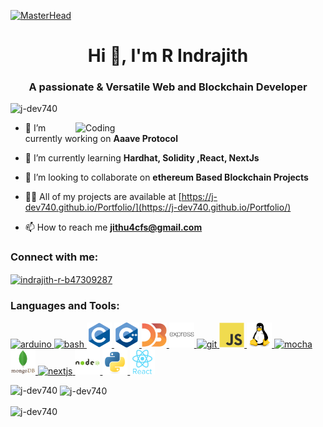 [![MasterHead](https://ucarecdn.com/6fcc0819-6c45-4768-a26c-31d017373448/)](https://j-dev740.github.io/Portfolio/)
<h1 align="center">Hi 👋, I'm R Indrajith</h1>
<h3 align="center">A passionate & Versatile Web and Blockchain Developer</h3>

<p align="left"> <img src="https://komarev.com/ghpvc/?username=j-dev740&label=Profile%20views&color=0e75b6&style=flat" alt="j-dev740" /> </p>
<img align="right" alt="Coding" width="400" src="https://camo.githubusercontent.com/a757fdcf5a47eede49d003a2ba57d217d04b54913f960731119e604aa8e743eb/68747470733a2f2f6d69726f2e6d656469756d2e636f6d2f6d61782f3732302f302a37513379765349765f7430696f4a2d5a2e676966"/>

- 🔭 I’m currently working on **Aaave Protocol**

- 🌱 I’m currently learning **Hardhat, Solidity ,React, NextJs**

- 👯 I’m looking to collaborate on **ethereum Based Blockchain Projects**

- 👨‍💻 All of my projects are available at [https://j-dev740.github.io/Portfolio/](https://j-dev740.github.io/Portfolio/)

- 📫 How to reach me **jithu4cfs@gmail.com**

<h3 align="left">Connect with me:</h3>
<p align="left">
<a href="https://linkedin.com/in/indrajith-r-b47309287" target="blank"><img align="center" src="https://raw.githubusercontent.com/rahuldkjain/github-profile-readme-generator/master/src/images/icons/Social/linked-in-alt.svg" alt="indrajith-r-b47309287" height="30" width="40" /></a>
</p>

<h3 align="left">Languages and Tools:</h3>
<p align="left"> <a href="https://www.arduino.cc/" target="_blank" rel="noreferrer"> <img src="https://cdn.worldvectorlogo.com/logos/arduino-1.svg" alt="arduino" width="40" height="40"/> </a> <a href="https://www.gnu.org/software/bash/" target="_blank" rel="noreferrer"> <img src="https://www.vectorlogo.zone/logos/gnu_bash/gnu_bash-icon.svg" alt="bash" width="40" height="40"/> </a> <a href="https://www.cprogramming.com/" target="_blank" rel="noreferrer"> <img src="https://raw.githubusercontent.com/devicons/devicon/master/icons/c/c-original.svg" alt="c" width="40" height="40"/> </a> <a href="https://www.w3schools.com/cpp/" target="_blank" rel="noreferrer"> <img src="https://raw.githubusercontent.com/devicons/devicon/master/icons/cplusplus/cplusplus-original.svg" alt="cplusplus" width="40" height="40"/> </a> <a href="https://d3js.org/" target="_blank" rel="noreferrer"> <img src="https://raw.githubusercontent.com/devicons/devicon/master/icons/d3js/d3js-original.svg" alt="d3js" width="40" height="40"/> </a> <a href="https://expressjs.com" target="_blank" rel="noreferrer"> <img src="https://raw.githubusercontent.com/devicons/devicon/master/icons/express/express-original-wordmark.svg" alt="express" width="40" height="40"/> </a> <a href="https://git-scm.com/" target="_blank" rel="noreferrer"> <img src="https://www.vectorlogo.zone/logos/git-scm/git-scm-icon.svg" alt="git" width="40" height="40"/> </a> <a href="https://developer.mozilla.org/en-US/docs/Web/JavaScript" target="_blank" rel="noreferrer"> <img src="https://raw.githubusercontent.com/devicons/devicon/master/icons/javascript/javascript-original.svg" alt="javascript" width="40" height="40"/> </a> <a href="https://www.linux.org/" target="_blank" rel="noreferrer"> <img src="https://raw.githubusercontent.com/devicons/devicon/master/icons/linux/linux-original.svg" alt="linux" width="40" height="40"/> </a> <a href="https://mochajs.org" target="_blank" rel="noreferrer"> <img src="https://www.vectorlogo.zone/logos/mochajs/mochajs-icon.svg" alt="mocha" width="40" height="40"/> </a> <a href="https://www.mongodb.com/" target="_blank" rel="noreferrer"> <img src="https://raw.githubusercontent.com/devicons/devicon/master/icons/mongodb/mongodb-original-wordmark.svg" alt="mongodb" width="40" height="40"/> </a> <a href="https://nextjs.org/" target="_blank" rel="noreferrer"> <img src="https://cdn.worldvectorlogo.com/logos/nextjs-2.svg" alt="nextjs" width="40" height="40"/> </a> <a href="https://nodejs.org" target="_blank" rel="noreferrer"> <img src="https://raw.githubusercontent.com/devicons/devicon/master/icons/nodejs/nodejs-original-wordmark.svg" alt="nodejs" width="40" height="40"/> </a> <a href="https://www.python.org" target="_blank" rel="noreferrer"> <img src="https://raw.githubusercontent.com/devicons/devicon/master/icons/python/python-original.svg" alt="python" width="40" height="40"/> </a> <a href="https://reactjs.org/" target="_blank" rel="noreferrer"> <img src="https://raw.githubusercontent.com/devicons/devicon/master/icons/react/react-original-wordmark.svg" alt="react" width="40" height="40"/> </a> </p>

<p><img align="left" src="https://github-readme-stats.vercel.app/api/top-langs?username=j-dev740&show_icons=true&locale=en&layout=compact" alt="j-dev740" /></p>

<p>&nbsp;<img align="center" src="https://github-readme-stats.vercel.app/api?username=j-dev740&show_icons=true&locale=en" alt="j-dev740" /></p>

<p><img align="center" src="https://github-readme-streak-stats.herokuapp.com/?user=j-dev740&" alt="j-dev740" /></p>
